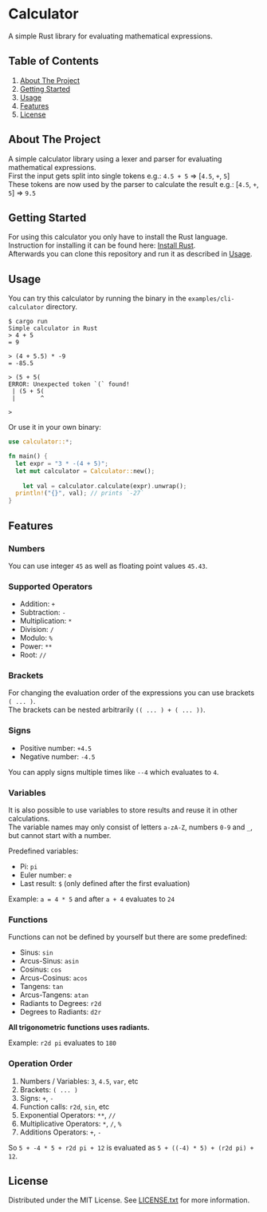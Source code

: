 <!-- PROJECT NAME -->
# Calculator
A simple Rust library for evaluating mathematical expressions.



<!-- TABLE OF CONTENTS -->
## Table of Contents
 1. [About The Project](#about-the-project)
 2. [Getting Started](#getting-started)
 3. [Usage](#usage)
 4. [Features](#features)
 5. [License](#license)



<!-- ABOUT THE PROJECT -->
## About The Project

A simple calculator library using a lexer and parser for evaluating mathematical expressions.  
First the input gets split into single tokens e.g.: `4.5 + 5` => [`4.5`, `+`, `5`]  
These tokens are now used by the parser to calculate the result e.g.: [`4.5`, `+`, `5`] => `9.5`



<!-- GETTING STARTED -->
## Getting Started

For using this calculator you only have to install the Rust language.  
Instruction for installing it can be found here: [Install Rust](https://www.rust-lang.org/tools/install).  
Afterwards you can clone this repository and run it as described in [Usage](#usage).



<!-- USAGE EXAMPLES -->
## Usage

You can try this calculator by running the binary in the `examples/cli-calculator` directory.
```
$ cargo run
Simple calculator in Rust
> 4 + 5
= 9

> (4 + 5.5) * -9
= -85.5

> (5 + 5(       
ERROR: Unexpected token `(` found!
 | (5 + 5(
 |       ^

>
```

Or use it in your own binary:
```rust
use calculator::*;

fn main() {
  let expr = "3 * -(4 + 5)";
  let mut calculator = Calculator::new();
	
	let val = calculator.calculate(expr).unwrap();
  println!("{}", val); // prints `-27`
}
```



<!-- FEATURES -->
## Features

### Numbers
You can use integer `45` as well as floating point values `45.43`.


### Supported Operators

 - Addition: `+`
 - Subtraction: `-`
 - Multiplication: `*`
 - Division: `/`
 - Modulo: `%`
 - Power: `**`
 - Root: `//`


### Brackets

For changing the evaluation order of the expressions you can use brackets `( ... )`.  
The brackets can be nested arbitrarily `(( ... ) + ( ... ))`.


### Signs

 - Positive number: `+4.5`
 - Negative number: `-4.5`

You can apply signs multiple times like `--4` which evaluates to `4`.


### Variables

It is also possible to use variables to store results and reuse it in other calculations.  
The variable names may only consist of letters `a-zA-Z`, numbers `0-9` and `_`, but cannot start with a number.

Predefined variables:
 - Pi: `pi`
 - Euler number: `e`
 - Last result: `$` (only defined after the first evaluation)

 Example: `a = 4 * 5` and after `a + 4` evaluates to `24`


### Functions

Functions can not be defined by yourself but there are some predefined:
 - Sinus: `sin`
 - Arcus-Sinus: `asin`
 - Cosinus: `cos`
 - Arcus-Cosinus: `acos`
 - Tangens: `tan`
 - Arcus-Tangens: `atan`
 - Radiants to Degrees: `r2d`
 - Degrees to Radiants: `d2r`

**All trigonometric functions uses radiants.**

Example: `r2d pi` evaluates to `180`


### Operation Order

 1. Numbers / Variables: `3`, `4.5`, `var`, etc
 2. Brackets: `( ... )`
 3. Signs: `+`, `-`
 4. Function calls: `r2d`, `sin`, etc
 5. Exponential Operators: `**`, `//`
 6. Multiplicative Operators: `*`, `/`, `%`
 7. Additions Operators: `+`, `-`

So `5 + -4 * 5 + r2d pi + 12` is evaluated as `5 + ((-4) * 5) + (r2d pi) + 12`.



<!-- LICENSE -->
## License

Distributed under the MIT License. See [LICENSE.txt](LICENSE.txt) for more information.
